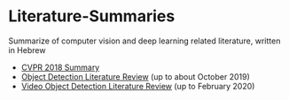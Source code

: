 # Literature-Summaries
Summarize of computer vision and deep learning related literature, written in Hebrew

* [CVPR 2018 Summary](https://github.com/moshes7/Literature-Summaries/blob/master/CVPR%202018%20Summary.pdf)
* [Object Detection Literature Review](https://docs.google.com/document/d/14E05wMI0AzvExbg5_evkgMZRXAa87qdg6Pb6Iqsb7DI/edit?usp=sharing) (up to about October 2019)
* [Video Object Detection Literature Review](https://docs.google.com/document/d/1_QGwowxLVcgeJW2oiC5i6H9rhOCBIEh9brL4WgYS9Vk/edit?usp=sharing) (up to February 2020)
